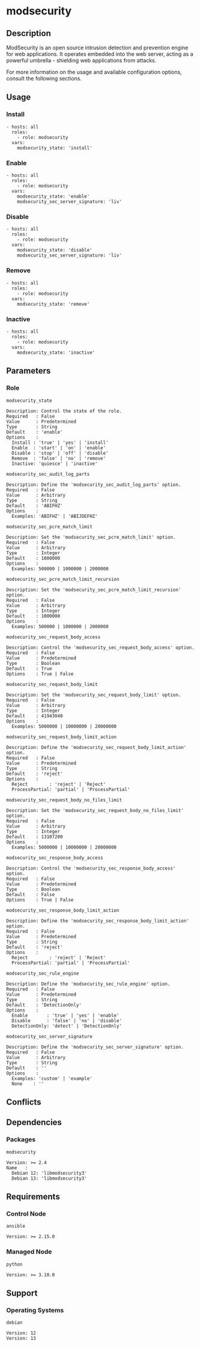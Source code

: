 # modsecurity

## Description

ModSecurity is an open source intrusion detection and prevention engine for web
applications. It operates embedded into the web server, acting as a powerful
umbrella - shielding web applications from attacks.

For more information on the usage and available configuration options,
consult the following sections.

## Usage

### Install

```
- hosts: all
  roles:
    - role: modsecurity
  vars:
    modsecurity_state: 'install'
```

### Enable

```
- hosts: all
  roles:
    - role: modsecurity
  vars:
    modsecurity_state: 'enable'
    modsecurity_sec_server_signature: 'liv'
```

### Disable

```
- hosts: all
  roles:
    - role: modsecurity
  vars:
    modsecurity_state: 'disable'
    modsecurity_sec_server_signature: 'liv'
```

### Remove

```
- hosts: all
  roles:
    - role: modsecurity
  vars:
    modsecurity_state: 'remove'
```

### Inactive

```
- hosts: all
  roles:
    - role: modsecurity
  vars:
    modsecurity_state: 'inactive'
```

## Parameters

### Role

`modsecurity_state`

    Description: Control the state of the role.
    Required   : False
    Value      : Predetermined
    Type       : String
    Default    : 'enable'
    Options    :
      Install : 'true' | 'yes' | 'install'
      Enable  : 'start' | 'on' | 'enable'
      Disable : 'stop' | 'off' | 'disable'
      Remove  : 'false' | 'no' | 'remove'
      Inactive: 'quiesce' | 'inactive'

`modsecurity_sec_audit_log_parts`

    Description: Define the 'modsecurity_sec_audit_log_parts' option.
    Required   : False
    Value      : Arbitrary
    Type       : String
    Default    : 'ABIFHZ'
    Options    :
      Examples: 'ABIFHZ' | 'ABIJDEFHZ'

`modsecurity_sec_pcre_match_limit`

    Description: Set the 'modsecurity_sec_pcre_match_limit' option.
    Required   : False
    Value      : Arbitrary
    Type       : Integer
    Default    : 1000000
    Options    :
      Examples: 500000 | 1000000 | 2000000

`modsecurity_sec_pcre_match_limit_recursion`

    Description: Set the 'modsecurity_sec_pcre_match_limit_recursion' option.
    Required   : False
    Value      : Arbitrary
    Type       : Integer
    Default    : 1000000
    Options    :
      Examples: 500000 | 1000000 | 2000000

`modsecurity_sec_request_body_access`

    Description: Control the 'modsecurity_sec_request_body_access' option.
    Required   : False
    Value      : Predetermined
    Type       : Boolean
    Default    : True
    Options    : True | False

`modsecurity_sec_request_body_limit`

    Description: Set the 'modsecurity_sec_request_body_limit' option.
    Required   : False
    Value      : Arbitrary
    Type       : Integer
    Default    : 41943040
    Options    :
      Examples: 5000000 | 10000000 | 20000000

`modsecurity_sec_request_body_limit_action`

    Description: Define the 'modsecurity_sec_request_body_limit_action' option.
    Required   : False
    Value      : Predetermined
    Type       : String
    Default    : 'reject'
    Options    :
      Reject        : 'reject' | 'Reject'
      ProcessPartial: 'partial' | 'ProcessPartial'

`modsecurity_sec_request_body_no_files_limit`

    Description: Set the 'modsecurity_sec_request_body_no_files_limit' option.
    Required   : False
    Value      : Arbitrary
    Type       : Integer
    Default    : 13107200
    Options    :
      Examples: 5000000 | 10000000 | 20000000

`modsecurity_sec_response_body_access`

    Description: Control the 'modsecurity_sec_response_body_access' option.
    Required   : False
    Value      : Predetermined
    Type       : Boolean
    Default    : False
    Options    : True | False

`modsecurity_sec_response_body_limit_action`

    Description: Define the 'modsecurity_sec_response_body_limit_action' option.
    Required   : False
    Value      : Predetermined
    Type       : String
    Default    : 'reject'
    Options    :
      Reject        : 'reject' | 'Reject'
      ProcessPartial: 'partial' | 'ProcessPartial'

`modsecurity_sec_rule_engine`

    Description: Define the 'modsecurity_sec_rule_engine' option.
    Required   : False
    Value      : Predetermined
    Type       : String
    Default    : 'DetectionOnly'
    Options    :
      Enable       : 'true' | 'yes' | 'enable'
      Disable      : 'false' | 'no' | 'disable'
      DetectionOnly: 'detect' | 'DetectionOnly'

`modsecurity_sec_server_signature`

    Description: Define the 'modsecurity_sec_server_signature' option.
    Required   : False
    Value      : Arbitrary
    Type       : String
    Default    : ''
    Options    :
      Examples: 'custom' | 'example'
      None    : ''

## Conflicts

## Dependencies

### Packages

`modsecurity`

    Version: >= 2.4
    Name   :
      Debian 12: 'libmodsecurity3'
      Debian 13: 'libmodsecurity3'

## Requirements

### Control Node

`ansible`

    Version: >= 2.15.0

### Managed Node

`python`

    Version: >= 3.10.0

## Support

### Operating Systems

`debian`

    Version: 12
    Version: 13
